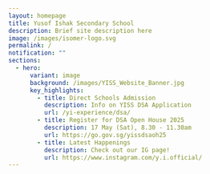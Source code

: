 ```yaml
---
layout: homepage
title: Yusof Ishak Secondary School
description: Brief site description here
image: /images/isomer-logo.svg
permalink: /
notification: ""
sections:
  - hero:
      variant: image
      background: /images/YISS_Website_Banner.jpg
      key_highlights:
        - title: Direct Schools Admission
          description: Info on YISS DSA Application
          url: /yi-experience/dsa/
        - title: Register for DSA Open House 2025
          description: 17 May (Sat), 8.30 - 11.30am
          url: https://go.gov.sg/yissdsaoh25
        - title: Latest Happenings
          description: Check out our IG page!
          url: https://www.instagram.com/y.i.official/
---
```

